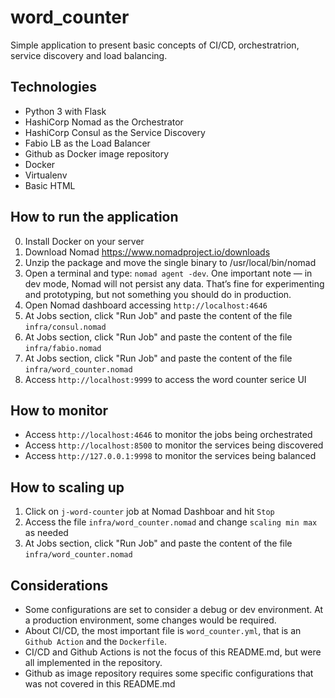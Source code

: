 # word_counter
Simple application to present basic concepts of CI/CD, orchestratrion, service discovery and load balancing.

## Technologies
- Python 3 with Flask
- HashiCorp Nomad as the Orchestrator
- HashiCorp Consul as the Service Discovery
- Fabio LB as the Load Balancer
- Github as Docker image repository
- Docker
- Virtualenv
- Basic HTML

## How to run the application
0. Install Docker on your server
1. Download Nomad https://www.nomadproject.io/downloads
2. Unzip the package and move the single binary to /usr/local/bin/nomad
3. Open a terminal and type: `nomad agent -dev`. One important note — in dev mode,
Nomad will not persist any data. That’s fine for experimenting and prototyping, 
but not something you should do in production.
4. Open Nomad dashboard accessing `http://localhost:4646`
5. At Jobs section, click "Run Job" and paste the content of the file `infra/consul.nomad`
6. At Jobs section, click "Run Job" and paste the content of the file `infra/fabio.nomad`
7. At Jobs section, click "Run Job" and paste the content of the file `infra/word_counter.nomad`
8. Access `http://localhost:9999` to access the word counter serice UI

## How to monitor 
- Access `http://localhost:4646` to monitor the jobs being orchestrated
- Access `http://localhost:8500` to monitor the services being discovered
- Access `http://127.0.0.1:9998` to monitor the services being balanced

## How to scaling up
1. Click on `j-word-counter` job at Nomad Dashboar and hit `Stop`
2. Access the file `infra/word_counter.nomad` and change `scaling min max` as needed
3. At Jobs section, click "Run Job" and paste the content of the file `infra/word_counter.nomad`

## Considerations
- Some configurations are set to consider a debug or dev environment. At a production environment,
some changes would be required.
- About CI/CD, the most important file is `word_counter.yml`, that is an `Github Action` and the `Dockerfile`.
- CI/CD and Github Actions is not the focus of this README.md, but were all implemented in the repository.
- Github as image repository requires some specific configurations that was not covered in this README.md